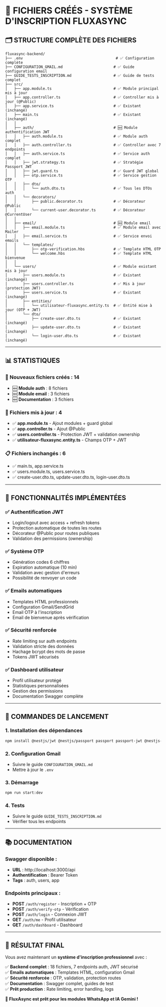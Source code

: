 # 📁 FICHIERS CRÉÉS - SYSTÈME D'INSCRIPTION FLUXASYNC

## 🗂️ **STRUCTURE COMPLÈTE DES FICHIERS**

```
fluxasync-backend/
├── .env                                          # ✅ Configuration complète
├── CONFIGURATION_GMAIL.md                       # ✅ Guide configuration email
├── GUIDE_TESTS_INSCRIPTION.md                   # ✅ Guide de tests complet
├── src/
│   ├── app.module.ts                            # ✅ Module principal mis à jour
│   ├── app.controller.ts                        # ✅ Controller mis à jour (@Public)
│   ├── app.service.ts                           # ✅ Existant (inchangé)
│   ├── main.ts                                  # ✅ Existant (inchangé)
│   │
│   ├── auth/                                    # 🆕 Module authentification JWT
│   │   ├── auth.module.ts                       # ✅ Module auth complet
│   │   ├── auth.controller.ts                   # ✅ Controller avec 7 endpoints
│   │   ├── auth.service.ts                      # ✅ Service auth complet
│   │   ├── jwt.strategy.ts                      # ✅ Stratégie Passport JWT
│   │   ├── jwt.guard.ts                         # ✅ Guard JWT global
│   │   ├── otp.service.ts                       # ✅ Service gestion OTP
│   │   ├── dto/
│   │   │   └── auth.dto.ts                      # ✅ Tous les DTOs auth
│   │   └── decorators/
│   │       ├── public.decorator.ts              # ✅ Décorateur @Public
│   │       └── current-user.decorator.ts        # ✅ Décorateur @CurrentUser
│   │
│   ├── email/                                   # 🆕 Module email
│   │   ├── email.module.ts                      # ✅ Module email avec Mailer
│   │   ├── email.service.ts                     # ✅ Service envoi emails
│   │   └── templates/
│   │       ├── otp-verification.hbs             # ✅ Template HTML OTP
│   │       └── welcome.hbs                      # ✅ Template HTML bienvenue
│   │
│   └── users/                                   # ✅ Module existant mis à jour
│       ├── users.module.ts                      # ✅ Existant (inchangé)
│       ├── users.controller.ts                  # ✅ Mis à jour (protection JWT)
│       ├── users.service.ts                     # ✅ Existant (inchangé)
│       ├── entities/
│       │   └── utilisateur-fluxasync.entity.ts  # ✅ Entité mise à jour (OTP + JWT)
│       └── dto/
│           ├── create-user.dto.ts               # ✅ Existant (inchangé)
│           ├── update-user.dto.ts               # ✅ Existant (inchangé)
│           └── login-user.dto.ts                # ✅ Existant (inchangé)
```

---

## 📊 **STATISTIQUES**

### **📁 Nouveaux fichiers créés : 14**
- 🆕 **Module auth** : 8 fichiers
- 🆕 **Module email** : 3 fichiers  
- 🆕 **Documentation** : 3 fichiers

### **📝 Fichiers mis à jour : 4**
- ✅ **app.module.ts** - Ajout modules + guard global
- ✅ **app.controller.ts** - Ajout @Public
- ✅ **users.controller.ts** - Protection JWT + validation ownership
- ✅ **utilisateur-fluxasync.entity.ts** - Champs OTP + JWT

### **📋 Fichiers inchangés : 6**
- ✅ main.ts, app.service.ts
- ✅ users.module.ts, users.service.ts  
- ✅ create-user.dto.ts, update-user.dto.ts, login-user.dto.ts

---

## 🎯 **FONCTIONNALITÉS IMPLÉMENTÉES**

### **✅ Authentification JWT**
- Login/logout avec access + refresh tokens
- Protection automatique de toutes les routes
- Décorateur @Public pour routes publiques
- Validation des permissions (ownership)

### **✅ Système OTP**
- Génération codes 6 chiffres
- Expiration automatique (10 min)
- Validation avec gestion d'erreurs
- Possibilité de renvoyer un code

### **✅ Emails automatiques**
- Templates HTML professionnels
- Configuration Gmail/SendGrid
- Email OTP à l'inscription
- Email de bienvenue après vérification

### **✅ Sécurité renforcée**
- Rate limiting sur auth endpoints
- Validation stricte des données
- Hachage bcrypt des mots de passe
- Tokens JWT sécurisés

### **✅ Dashboard utilisateur**
- Profil utilisateur protégé
- Statistiques personnalisées
- Gestion des permissions
- Documentation Swagger complète

---

## 🚀 **COMMANDES DE LANCEMENT**

### **1. Installation des dépendances**
```bash
npm install @nestjs/jwt @nestjs/passport passport passport-jwt @nestjs-modules/mailer nodemailer handlebars @types/passport-jwt @types/nodemailer
```

### **2. Configuration Gmail**
- Suivre le guide `CONFIGURATION_GMAIL.md`
- Mettre à jour le `.env`

### **3. Démarrage**
```bash
npm run start:dev
```

### **4. Tests**
- Suivre le guide `GUIDE_TESTS_INSCRIPTION.md`
- Vérifier tous les endpoints

---

## 📚 **DOCUMENTATION**

### **Swagger disponible :**
- **URL** : http://localhost:3000/api
- **Authentification** : Bearer Token
- **Tags** : auth, users, app

### **Endpoints principaux :**
- **POST** `/auth/register` - Inscription + OTP
- **POST** `/auth/verify-otp` - Vérification
- **POST** `/auth/login` - Connexion JWT
- **GET** `/auth/me` - Profil utilisateur
- **GET** `/auth/dashboard` - Dashboard

---

## 🎉 **RÉSULTAT FINAL**

Vous avez maintenant un **système d'inscription professionnel** avec :

✅ **Backend complet** : 18 fichiers, 7 endpoints auth, JWT sécurisé  
✅ **Emails automatiques** : Templates HTML, configuration Gmail  
✅ **Sécurité renforcée** : OTP, validation, protection routes  
✅ **Documentation** : Swagger complet, guides de test  
✅ **Prêt production** : Rate limiting, error handling, logs  

**🚀 FluxAsync est prêt pour les modules WhatsApp et IA Gemini !**
